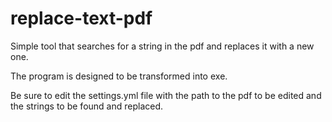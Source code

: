 # replace-text-pdf
Simple tool that searches for a string in the pdf and replaces it with a new one.

The program is designed to be transformed into exe.

Be sure to edit the settings.yml file with the path to the pdf to be edited and the strings to be found and replaced.